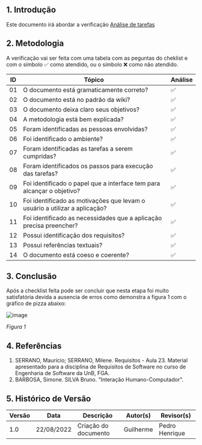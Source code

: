 ## 1. Introdução
Este documento irá abordar a verificação [Análise de tarefas](../analise_requisitos/analise_tarefas.md)


## 2. Metodologia

A verificação vai ser feita com uma tabela com as peguntas do cheklist e com o símbolo ✅ como atendido, ou o símbolo ❌ como não atendido.

| ID  | Tópico                                                                     | Análise |
| --- | -------------------------------------------------------------------------- | ------- |
| 01  | O documento está gramaticamente correto?                                   | ✅      |
| 02  | O documento está no padrão da wiki?                                        | ✅       |
| 03  | O documento deixa claro seus objetivos?                                    | ✅      |
| 04  | A metodologia está bem explicada?                                          | ✅       |
| 05  | Foram identificadas as pessoas envolvidas?                                 | ✅       |
| 06  | Foi identificado o ambiente?                                               | ✅       |
| 07  | Foram identificadas as tarefas a serem cumpridas?                          | ✅       |
| 08  | Foram identificados os passos para execução das tarefas?                   | ✅       |
| 09  | Foi identificado o papel que a interface tem para alcançar o objetivo?     | ✅       |
| 10  | Foi identificado as motivações que levam o usuário a utilizar a aplicação? | ✅       |
| 11  | Foi identificado as necessidades que a aplicação precisa preencher?        | ✅       |
| 12  | Possui identificação dos requisitos?                                       | ✅        |
| 13  | Possui referências textuais?                                               | ✅        |
| 14  | O documento está coeso e coerente?                                         | ✅       |

## 3. Conclusão

Após a checklist feita pode ser concluir que nesta etapa foi muito satisfatória devida a ausencia de erros como demonstra a figura 1 com o gráfico de pizza abaixo:

![image](https://user-images.githubusercontent.com/78215376/185987580-73fbd677-58ed-412f-9c1b-2ff8b35f6dfe.png)

*Figura 1*

## 4. Referências

1. SERRANO, Maurício; SERRANO, Milene. Requisitos - Aula 23. Material apresentado para a disciplina de Requisitos de Software no curso de Engenharia de Software da UnB, FGA.
2. BARBOSA, Simone. SILVA Bruno. "Interação Humano-Computador".


## 5. Histórico de Versão

|Versão	| Data	| Descrição |	Autor(s)	| Revisor(s)|
|--------|----|-----------|-------|---------|
| 1.0 |	22/08/2022	| Criação do documento | Guilherme | Pedro Henrique |
